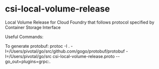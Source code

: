 # csi-local-volume-release
Local Volume Release for Cloud Foundry that follows protocol specified by Container Storage Interface

Useful Commands:

To generate protobuf:
protoc -I . -I=/Users/pivotal/go/src/github.com/gogo/protobuf/protobuf -I=/Users/pivotal/go/src csi-local-volume-release.proto --go_out=plugins=grpc:.
